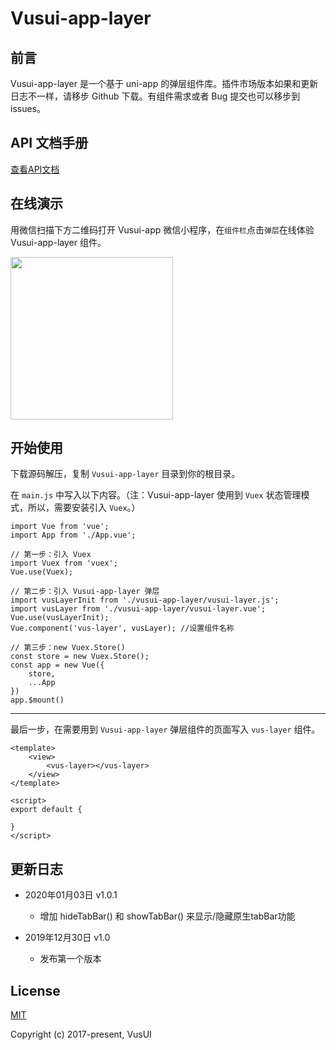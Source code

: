 # Vusui-app-layer

## 前言
Vusui-app-layer 是一个基于 uni-app 的弹层组件库。插件市场版本如果和更新日志不一样，请移步 Github 下载。有组件需求或者 Bug 提交也可以移步到 issues。

## API 文档手册
[查看API文档](https://vusui.github.io/#/app/layer)

## 在线演示
用微信扫描下方二维码打开 Vusui-app 微信小程序，在`组件栏`点击`弹层`在线体验 Vusui-app-layer 组件。
<p align="left"><a href="https://vusui.github.io" target="_blank" rel="noopener noreferrer"><img width="260" height="260" src="https://vusui.github.io/img/mp-qc.37d7e614.jpg"></a></p>

 
## 开始使用
下载源码解压，复制 `Vusui-app-layer` 目录到你的根目录。

 在 `main.js` 中写入以下内容。（注：Vusui-app-layer 使用到 `Vuex` 状态管理模式，所以，需要安装引入 `Vuex`。）
```
import Vue from 'vue';
import App from './App.vue';

// 第一步：引入 Vuex
import Vuex from 'vuex';
Vue.use(Vuex);

// 第二步：引入 Vusui-app-layer 弹层
import vusLayerInit from './vusui-app-layer/vusui-layer.js';
import vusLayer from './vusui-app-layer/vusui-layer.vue';
Vue.use(vusLayerInit);
Vue.component('vus-layer', vusLayer); //设置组件名称

// 第三步：new Vuex.Store()
const store = new Vuex.Store();
const app = new Vue({
    store,
    ...App
})
app.$mount()
```

------

最后一步，在需要用到 `Vusui-app-layer` 弹层组件的页面写入 `vus-layer` 组件。
```
<template>
    <view>
        <vus-layer></vus-layer>
    </view>
</template>

<script>
export default {
    
}
</script>
```


## 更新日志
 * 2020年01月03日 v1.0.1
    *  增加 hideTabBar() 和 showTabBar() 来显示/隐藏原生tabBar功能
	 
 * 2019年12月30日 v1.0
    *  发布第一个版本

## License
[MIT](http://opensource.org/licenses/MIT)

Copyright (c) 2017-present, VusUI